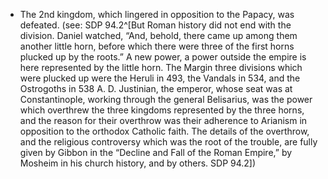 - The 2nd kingdom, which lingered in opposition to the Papacy, was defeated. (see: SDP 94.2^[But Roman history did not end with the division. Daniel watched, “And, behold, there came up among them another little horn, before which there were three of the first horns plucked up by the roots.” A new power, a power outside the empire is here represented by the little horn. The Margin three divisions which were plucked up were the Heruli in 493, the Vandals in 534, and the Ostrogoths in 538 A. D. Justinian, the emperor, whose seat was at Constantinople, working through the general Belisarius, was the power which overthrew the three kingdoms represented by the three horns, and the reason for their overthrow was their adherence to Arianism in opposition to the orthodox Catholic faith. The details of the overthrow, and the religious controversy which was the root of the trouble, are fully given by Gibbon in the “Decline and Fall of the Roman Empire,” by Mosheim in his church history, and by others. SDP 94.2])